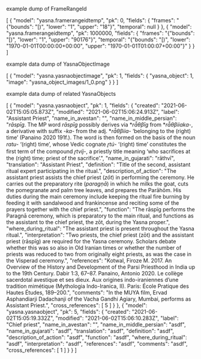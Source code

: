 example dump of FrameRangeId

[
  {
    "model": "yasna.framerangeidtemp",
    "pk": 0,
    "fields": {
      "frames": "{\"bounds\": \"[)\", \"lower\": \"1\", \"upper\": \"18\"}",
      "temporal": null
    }
  },
  {
    "model": "yasna.framerangeidtemp",
    "pk": 1000000,
    "fields": {
      "frames": "{\"bounds\": \"[)\", \"lower\": \"1\", \"upper\": \"90176\"}",
      "temporal": "{\"bounds\": \"[)\", \"lower\": \"1970-01-01T00:00:00+00:00\", \"upper\": \"1970-01-01T01:00:07+00:00\"}"
    }
  }
]


example data dump of YasnaObjectImage

[
  {
    "model": "yasna.yasnaobjectimage",
    "pk": 1,
    "fields": {
      "yasna_object": 1,
      "image": "yasna_object_images/1_0.png"
    }
  }
]


example data dump of related YasnaObjects

[
  {
    "model": "yasna.yasnaobject",
    "pk": 1,
    "fields": {
      "created": "2021-06-02T15:05:05.873Z",
      "modified": "2021-06-02T15:06:24.913Z",
      "label": "Assistant Priest",
      "name_in_avestan": "",
      "name_in_middle_persian": "<i>rāspīg</i>. The MP word <i>rāspīg</i> possibly derives via *<i>rā̆θβīg</i> from *<i>rā̆θβiiaka</i>-, a derivative with suffix -<i>ka</i>- from the adj. *<i>rā̆θβiia</i>- ‘belonging to the (right) time’ (Panaino 2020 191f.). The word is then formed on the basis of the noun <i>ratu</i>- ‘(right) time’, whose Vedic cognate <i>r̥tú</i>- ‘(right) time’ constitutes the first term of the compound <i>r̥tvíj</i>-, a priestly title meaning ‘who sacrifices at the (right) time; priest of the sacrifice’.",
      "name_in_gujarati": "rāthvī",
      "translation": "Assistant Priest",
      "definition": "Title of the second, assistant ritual expert participating in the ritual.",
      "description_of_action": "The assistant priest assists the chief priest (<i>zōt</i>) in performing the ceremony. He carries out the preparatory rite (<i>paragṇā</i>) in which he milks the goat, cuts the pomegranate and palm tree leaves, and prepares the Parāhōm. His duties during the main ceremony include keeping the ritual fire burning by feeding it with sandalwood and frankincense and reciting some of the prayers together with the chief priest.",
      "function": "The rāspīg performs the Paragnā ceremony, which is preparatory to the main ritual, and functions as the assistant to the chief priest, the zōt, during the Yasna proper.",
      "where_during_ritual": "The assistant priest is present throughout the Yasna ritual.",
      "interpretation": "Two priests, the chief priest (zōt) and the assistant priest (rāspīg) are required for the Yasna ceremony. Scholars debate whether this was so also in Old Iranian times or whether the number of priests was reduced to two from originally eight priests, as was the case in the Visperad ceremony.",
      "references": "Kotwal, Firoze M. 2017. An Overview of the History and Development of the Parsi Priesthood in India up to the 19th Century. Dabir 1:3, 67–87. Panaino, Antonio 2020. Le collège sacerdotal avestique et ses dieux. Aux origines indo-iraniennes d’une tradition mimétique (Mythologia Indo-Iranica, II). Paris: École Pratique des Hautes Études, 189–200.",
      "comments": "In the MUYA film, Ervad Asphandiarji Dadachanji of the Vacha Gandhi Agiary, Mumbai, performs as Assistant Priest.",
      "cross_references": [
        5
      ]
    }
  },
  {
    "model": "yasna.yasnaobject",
    "pk": 5,
    "fields": {
      "created": "2021-06-02T15:05:19.332Z",
      "modified": "2021-06-02T15:06:10.283Z",
      "label": "Chief priest",
      "name_in_avestan": "",
      "name_in_middle_persian": "asdf",
      "name_in_gujarati": "asdf",
      "translation": "asdf",
      "definition": "asdf",
      "description_of_action": "asdf",
      "function": "asdf",
      "where_during_ritual": "asdf",
      "interpretation": "asdf",
      "references": "asdf",
      "comments": "asdf",
      "cross_references": [
        1
      ]
    }
  }
]

